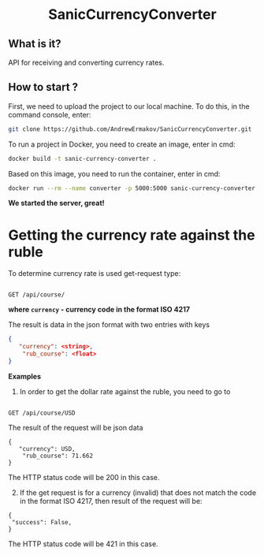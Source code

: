 <h1 align="center"> 
  SanicCurrencyConverter
</h1>

## What is it?
API for receiving and converting currency rates. 

## How to start ?
First, we need to upload the project to our local machine. To do this, in the command console, enter: 
```sh
git clone https://github.com/AndrewErmakov/SanicCurrencyConverter.git
```

To run a project in Docker, you need to create an image, enter in cmd:

```sh
docker build -t sanic-currency-converter .
```

Based on this image, you need to run the container, enter in cmd:

```sh
docker run --rm --name converter -p 5000:5000 sanic-currency-converter
```

**We started the server, great!**


# Getting the currency rate against the ruble

To determine currency rate is used get-request type:

<code>
GET /api/course/<currency>
</code>

 
  **where <code>currency</code> - currency code in the format ISO 4217**
  
  
The result is data in the json format with two entries with keys

```json
{
   "currency": <string>,
    "rub_course": <float>
}
```
  
**Examples**

  
1. In order to get the dollar rate against the ruble, you need to go to 
<code>
GET /api/course/USD
</code>

The result of the request will be json data 
 
```
{
   "currency": USD,
    "rub_course": 71.662
}
```
The HTTP status code will be 200 in this case.

  
2. If the get request is for a currency (invalid) that does not match the code in the format ISO 4217, then result of the request will be:
  ```
{
   "success": False,
}
```
  
  The HTTP status code will be 421 in this case.
